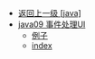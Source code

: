 - [返回上一级 [java]](文章/java/)
- [java09 事件处理UI](文章/java/java09%20事件处理UI/)
  - [例子](文章/java/java09%20事件处理UI/例子/)
  - [index](文章/java/java09%20事件处理UI/index.md)
